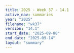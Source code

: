 ```yaml
---
title: 2025 - Week 37 - 14.1
active_nav: summaries
year: "2025"
filename: "wk37"
version: "14.1"
start_date: "2025-09-08"
end_date: "2025-09-14"
layout: "summary"
---
```

